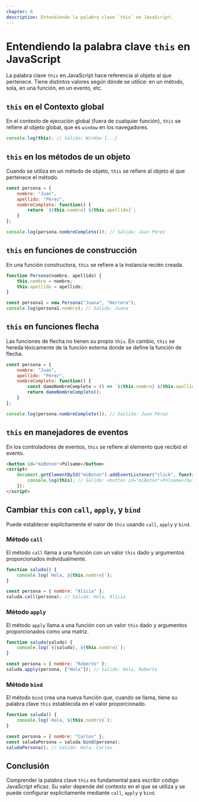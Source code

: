 ```yaml
---
chapter: 8
description: Entendiendo la palabra clave `this` en JavaScript.
---
```


# Entendiendo la palabra clave `this` en JavaScript

La palabra clave `this` en JavaScript hace referencia al objeto al que pertenece. Tiene distintos valores según dónde se utilice: en un método, sola, en una función, en un evento, etc.

## `this` en el Contexto global

En el contexto de ejecución global (fuera de cualquier función), `this` se refiere al objeto global, que es `window` en los navegadores.

```javascript
console.log(this); // Salida: Window {...}
```

## `this` en los métodos de un objeto

Cuando se utiliza en un método de objeto, `this` se refiere al objeto al que pertenece el método.

```javascript
const persona = {
    nombre: "Juan",
    apellido: "Pérez",
    nombreCompleto: function() {
        return `${this.nombre} ${this.apellido}`;
    }
};

console.log(persona.nombreCompleto()); // Salida: Juan Pérez
```

## `this` en funciones de construcción

En una función constructora, `this` se refiere a la instancia recién creada.

```javascript
function Persona(nombre, apellido) {
    this.nombre = nombre;
    this.apellido = apellido;
}

const persona1 = new Persona("Juana", "Herrera");
console.log(persona1.nombre); // Salida: Juana
```

## `this` en funciones flecha

Las funciones de flecha no tienen su propio `this`. En cambio, `this` se hereda léxicamente de la función externa donde se define la función de flecha.

```javascript
const persona = {
    nombre: "Juan",
    apellido: "Pérez",
    nombreCompleto: function() {
        const dameNombreCompleto = () => `${this.nombre} ${this.apellido}`;
        return dameNombreCompleto();
    }
};

console.log(persona.nombreCompleto()); // Saslida: Juan Pérez
```

## `this` en manejadores de eventos

En los controladores de eventos, `this` se refiere al elemento que recibió el evento.

```html
<button id="miBoton">Púlsame</button>
<script>
    document.getElementById("miBoton").addEventListener("click", function() {
        console.log(this); // Salida: <button id="miBoton">Púlsame</button>
    });
</script>
```

## Cambiar `this` con `call`, `apply`, y `bind`

Puede establecer explícitamente el valor de `this` usando `call`, `apply` y `bind`.

### Método `call`

El método `call` llama a una función con un valor `this` dado y argumentos proporcionados individualmente.

```javascript
function saluda() {
    console.log(`Hola, ${this.nombre}`);
}

const persona = { nombre: "Alicia" };
saluda.call(persona); // Salida: Hola, Alicia
```

### Método  `apply`

El método `apply` llama a una función con un valor `this` dado y argumentos proporcionados como una matriz.

```javascript
function saluda(saludo) {
    console.log(`${saludo}, ${this.nombre}`);
}

const persona = { nombre: "Roberto" };
saluda.apply(persona, ["Hola"]); // Salida: Hola, Roberto
```

### Método `bind`

El método `bind` crea una nueva función que, cuando se llama, tiene su palabra clave `this` establecida en el valor proporcionado.

```javascript
function saluda() {
    console.log(`Hola, ${this.nombre}`);
}

const persona = { nombre: "Carlos" };
const saludaPersona = saluda.bind(persona);
saludaPersona(); // Salida: Hola, Carlos
```

## Conclusión

Comprender la palabra clave `this` es fundamental para escribir código JavaScript eficaz. Su valor depende del contexto en el que se utiliza y se puede configurar explícitamente mediante `call`, `apply` y `bind`.

